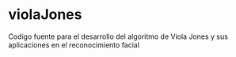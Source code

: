 # violaJones
Codigo fuente para el desarrollo del algoritmo de Viola Jones y sus aplicaciones en el reconocimiento facial
